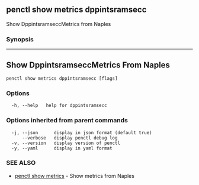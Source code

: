 ## penctl show metrics dppintsramsecc

Show DppintsramseccMetrics from Naples

### Synopsis



---------------------------------
 Show DppintsramseccMetrics From Naples 
---------------------------------


```
penctl show metrics dppintsramsecc [flags]
```

### Options

```
  -h, --help   help for dppintsramsecc
```

### Options inherited from parent commands

```
  -j, --json      display in json format (default true)
      --verbose   display penctl debug log
  -v, --version   display version of penctl
  -y, --yaml      display in yaml format
```

### SEE ALSO
* [penctl show metrics](penctl_show_metrics.md)	 - Show metrics from Naples

